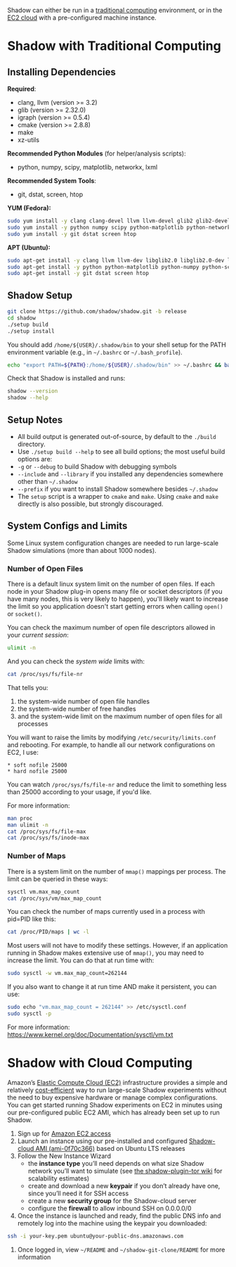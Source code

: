 Shadow can either be run in a [traditional computing](#Shadow-with-Traditional-Computing) environment, or in the [EC2 cloud](#Shadow-with-Cloud-Computing) with a pre-configured machine instance.

# Shadow with Traditional Computing

## Installing Dependencies

**Required**:
  + clang, llvm (version >= 3.2)
  + glib (version >= 2.32.0)
  + igraph (version >= 0.5.4)
  + cmake (version >= 2.8.8)
  + make
  + xz-utils

**Recommended Python Modules** (for helper/analysis scripts):
  + python, numpy, scipy, matplotlib, networkx, lxml

**Recommended System Tools**:
  + git, dstat, screen, htop

**YUM (Fedora):**

```bash
sudo yum install -y clang clang-devel llvm llvm-devel glib2 glib2-devel igraph igraph-devel cmake make xz
sudo yum install -y python numpy scipy python-matplotlib python-networkx python-lxml
sudo yum install -y git dstat screen htop
```

**APT (Ubuntu):**

```bash
sudo apt-get install -y clang llvm llvm-dev libglib2.0 libglib2.0-dev libigraph0 libigraph0-dev cmake make xz-utils
sudo apt-get install -y python python-matplotlib python-numpy python-scipy python-networkx python-lxml
sudo apt-get install -y git dstat screen htop
```

## Shadow Setup

```bash
git clone https://github.com/shadow/shadow.git -b release
cd shadow
./setup build
./setup install
```

You should add `/home/${USER}/.shadow/bin` to your shell setup for the PATH environment variable (e.g., in `~/.bashrc` or `~/.bash_profile`).

```bash
echo "export PATH=${PATH}:/home/${USER}/.shadow/bin" >> ~/.bashrc && bash
```

Check that Shadow is installed and runs:

```bash
shadow --version
shadow --help
```

## Setup Notes

+ All build output is generated out-of-source, by default to the `./build` directory.
+ Use `./setup build --help` to see all build options; the most useful build options are:  
 + `-g` or `--debug` to build Shadow with debugging symbols
 + `--include` and `--library` if you installed any dependencies somewhere other than `~/.shadow`
 + `--prefix` if you want to install Shadow somewhere besides `~/.shadow`
+ The `setup` script is a wrapper to `cmake` and `make`. Using `cmake` and `make` directly is also possible, but strongly discouraged.

## System Configs and Limits

Some Linux system configuration changes are needed to run large-scale Shadow simulations (more than about 1000 nodes).

### Number of Open Files

There is a default linux system limit on the number of open files. If each node 
in your Shadow plug-in opens many file or socket descriptors (if you have many nodes, this is very likely to happen), you'll likely want to increase the limit so you application doesn't start getting errors when calling `open()` or `socket()`.

You can check the maximum number of open file descriptors allowed in your _current session_:
```bash
ulimit -n
```
And you can check the _system wide_ limits with:
```bash
cat /proc/sys/fs/file-nr
```
That tells you:
 1. the system-wide number of open file handles
 1. the system-wide number of free handles
 1. and the system-wide limit on the maximum number of open files for all processes

You will want to raise the limits by modifying `/etc/security/limits.conf` and rebooting.
For example, to handle all our network configurations on EC2, I use:

```
* soft nofile 25000
* hard nofile 25000
```

You can watch `/proc/sys/fs/file-nr` and reduce the limit to something less than 25000 according to your usage, if you'd like.

For more information:

```bash
man proc
man ulimit -n
cat /proc/sys/fs/file-max
cat /proc/sys/fs/inode-max
```

### Number of Maps

There is a system limit on the number of `mmap()` mappings per process. The limit can be queried in these ways:

```bash
sysctl vm.max_map_count
cat /proc/sys/vm/max_map_count
```

You can check the number of maps currently used in a process with pid=PID like this:

```bash
cat /proc/PID/maps | wc -l
```

Most users will not have to modify these settings. However, if an application running in Shadow makes extensive use of `mmap()`, you may need to increase the limit. You can do that at run time with:

```bash
sudo sysctl -w vm.max_map_count=262144
```

If you also want to change it at run time AND make it persistent, you can use:

```bash
sudo echo "vm.max_map_count = 262144" >> /etc/sysctl.conf
sudo sysctl -p
```

For more information:
https://www.kernel.org/doc/Documentation/sysctl/vm.txt

# Shadow with Cloud Computing

Amazon’s [Elastic Compute Cloud (EC2)](http://aws.amazon.com/ec2/) infrastructure provides a simple and relatively [cost-efficient](http://aws.amazon.com/ec2/#pricing) way to run large-scale Shadow experiments without the need to buy expensive hardware or manage complex configurations. You can get started running Shadow experiments on EC2 in minutes using our pre-configured public EC2 AMI, which has already been set up to run Shadow.

1. Sign up for [Amazon EC2 access](https://aws-portal.amazon.com/gp/aws/developer/registration)
1. Launch an instance using our pre-installed and configured [Shadow-cloud AMI (ami-0f70c366)](https://console.aws.amazon.com/ec2/home?region=us-east-1#launchAmi=ami-0f70c366) based on Ubuntu LTS releases
1. Follow the New Instance Wizard
   + the **instance type** you’ll need depends on what size Shadow network you’ll want to simulate (see [the shadow-plugin-tor wiki](https://github.com/shadow/shadow-plugin-tor) for scalability estimates)
   + create and download a new **keypair** if you don’t already have one, since you’ll need it for SSH access
   + create a new **security group** for the Shadow-cloud server
   + configure the **firewall** to allow inbound SSH on 0.0.0.0/0
1. Once the instance is launched and ready, find the public DNS info and remotely log into the machine using the keypair you downloaded:
```bash
ssh -i your-key.pem ubuntu@your-public-dns.amazonaws.com
```
1. Once logged in, view `~/README` and `~/shadow-git-clone/README` for more information